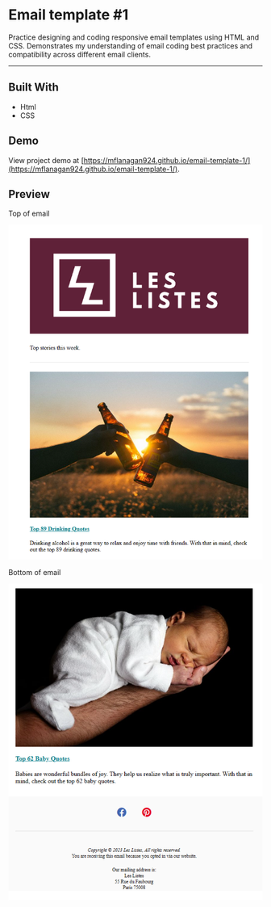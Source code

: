 # Email template #1
Practice designing and coding responsive email templates using HTML and CSS. Demonstrates my understanding of email coding best practices and compatibility across different email clients.

---

## Built With
* Html
* CSS

## Demo

View project demo at [https://mflanagan924.github.io/email-template-1/](https://mflanagan924.github.io/email-template-1/).

## Preview

Top of email

<img src="https://raw.githubusercontent.com/mflanagan924/email-template-1/main/img/preview%202.PNG"></img>

Bottom of email

<img src="https://raw.githubusercontent.com/mflanagan924/email-template-1/main/img/preview%203.PNG"></img>

